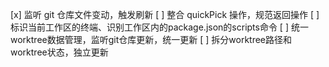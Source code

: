 [x] 监听 git 仓库文件变动，触发刷新
[ ] 整合 quickPick 操作，规范返回操作
[ ] 标识当前工作区的终端、识别工作区内的package.json的scripts命令
[ ] 统一worktree数据管理，监听git仓库更新，统一更新
[ ] 拆分worktree路径和worktree状态，独立更新
